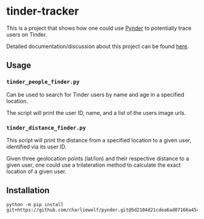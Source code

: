 # tinder-tracker

This is a project that shows how one could use [Pynder](https://github.com/charliewolf/pynder) to potentially trace users on Tinder.

Detailed documentation/discussion about this project can be found [here](https://essentialistengineer.com/can-a-tinder-account-be-traced/).

## Usage

### `tinder_people_finder.py`

Can be used to search for Tinder users by name and age in a specified location.

The script will print the user ID, name, and a list of the users image urls.

### `tinder_distance_finder.py`

This script will print the distance from a specified location to a given user, identified via its user ID.

Given three geolocation points (lat/lon) and their respective distance to a given user, one could use a trilateration method to calculate the exact location of a given user.

## Installation

    python -m pip install git+https://github.com/charliewolf/pynder.git@5d2104d21cdea6ad07166a45c3e91864113d6e3e
